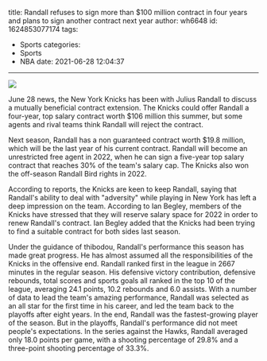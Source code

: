 title: Randall refuses to sign more than $100 million contract in four years and plans to sign another contract next year
author: wh6648
id: 1624853077174
tags: 
- Sports
categories: 
- Sports
- NBA
date: 2021-06-28 12:04:37
---
![](https://p8.itc.cn/q_70/images01/20210628/df42d6bdba2546c3b87f26c56ed844a1.jpeg)


June 28 news, the New York Knicks has been with Julius Randall to discuss a mutually beneficial contract extension. The Knicks could offer Randall a four-year, top salary contract worth $106 million this summer, but some agents and rival teams think Randall will reject the contract.

Next season, Randall has a non guaranteed contract worth $19.8 million, which will be the last year of his current contract. Randall will become an unrestricted free agent in 2022, when he can sign a five-year top salary contract that reaches 30% of the team's salary cap. The Knicks also won the off-season Randall Bird rights in 2022.

According to reports, the Knicks are keen to keep Randall, saying that Randall's ability to deal with "adversity" while playing in New York has left a deep impression on the team. According to Ian Begley, members of the Knicks have stressed that they will reserve salary space for 2022 in order to renew Randall's contract. Ian Begley added that the Knicks had been trying to find a suitable contract for both sides last season.

Under the guidance of thibodou, Randall's performance this season has made great progress. He has almost assumed all the responsibilities of the Knicks in the offensive end. Randall ranked first in the league in 2667 minutes in the regular season. His defensive victory contribution, defensive rebounds, total scores and sports goals all ranked in the top 10 of the league, averaging 24.1 points, 10.2 rebounds and 6.0 assists. With a number of data to lead the team's amazing performance, Randall was selected as an all star for the first time in his career, and led the team back to the playoffs after eight years. In the end, Randall was the fastest-growing player of the season. But in the playoffs, Randall's performance did not meet people's expectations. In the series against the Hawks, Randall averaged only 18.0 points per game, with a shooting percentage of 29.8% and a three-point shooting percentage of 33.3%.

